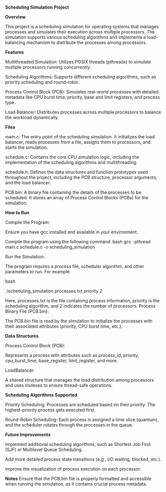 **Scheduling Simulation Project**

**Overview**

This project is a scheduling simulation for operating systems that manages processes and simulates their execution across multiple processors. The simulation supports various scheduling algorithms and implements a load-balancing mechanism to distribute the processes among processors.

**Features**

Multithreaded Simulation: Utilizes POSIX threads (pthreads) to simulate multiple processors running concurrently.

Scheduling Algorithms: Supports different scheduling algorithms, such as priority scheduling and round-robin.

Process Control Block (PCB): Simulates real-world processes with detailed metadata like CPU burst time, priority, base and limit registers, and process type.

Load Balancer: Distributes processes across multiple processors to balance the workload dynamically.

**Files**

main.c: The entry point of the scheduling simulation. It initializes the load balancer, reads processes from a file, assigns them to processors, and starts the simulation.

schedule.c: Contains the core CPU simulation logic, including the implementation of the scheduling algorithms and multithreading.

schedule.h: Defines the data structures and function prototypes used throughout the project, including the PCB structure, processor arguments, and the load balancer.

PCB.bin: A binary file containing the details of the processes to be scheduled. It stores an array of Process Control Blocks (PCBs) for the simulation.

**How to Run**

Compile the Program:

Ensure you have gcc installed and available in your environment.

Compile the program using the following command:
bash
gcc -pthread main.c schedule.c -o scheduling_simulation

Run the Simulation:

The program requires a process file, scheduler algorithm, and other parameters to run. For example:

bash

./scheduling_simulation processes.txt priority 2

Here, processes.txt is the file containing process information, priority is the scheduling algorithm, and 2 indicates the number of processors.
Process Binary File (PCB.bin):

The PCB.bin file is read by the simulation to initialize the processes with their associated attributes (priority, CPU burst time, etc.).

**Data Structures**

Process Control Block (PCB):

Represents a process with attributes such as process_id, priority, cpu_burst_time, base_register, limit_register, and more.

LoadBalancer:

A shared structure that manages the load distribution among processors and uses mutexes to ensure thread-safe operations.

**Scheduling Algorithms Supported**

Priority Scheduling: Processes are scheduled based on their priority. The highest-priority process gets executed first.

Round-Robin Scheduling: Each process is assigned a time slice (quantum), and the scheduler rotates through the processes in the queue.

**Future Improvements**

Implement additional scheduling algorithms, such as Shortest Job First (SJF) or Multilevel Queue Scheduling.

Add more detailed process state transitions (e.g., I/O waiting, blocked, etc.).

Improve the visualization of process execution on each processor.

**Notes**
Ensure that the PCB.bin file is properly formatted and accessible when running the simulation, as it contains crucial process metadata.
